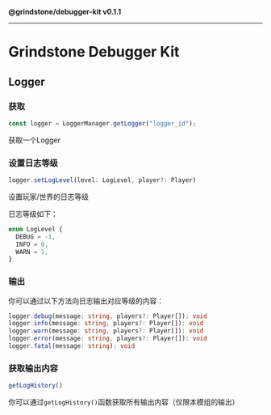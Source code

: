 **@grindstone/debugger-kit v0.1.1**

***

# Grindstone Debugger Kit
## Logger
### 获取
~~~ts
const logger = LoggerManager.getLogger("logger_id");
~~~
获取一个Logger

### 设置日志等级
~~~ts
logger.setLogLevel(level: LogLevel, player?: Player)
~~~
设置玩家/世界的日志等级

日志等级如下：
~~~ts
enum LogLevel {
  DEBUG = -1,
  INFO = 0,
  WARN = 1,
}
~~~

### 输出
你可以通过以下方法向日志输出对应等级的内容：

~~~ts
logger.debug(message: string, players?: Player[]): void
logger.info(message: string, players?: Player[]): void
logger.warn(message: string, players?: Player[]): void
logger.error(message: string, players?: Player[]): void
logger.fatal(message: string): void
~~~

### 获取输出内容
~~~ts
getLogHistory()
~~~
你可以通过`getLogHistory()`函数获取所有输出内容（仅限本模组的输出）
